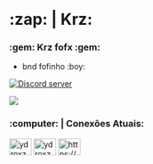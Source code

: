 <p align="center">
<br><h1 align="left">:zap: <b>|</b> Krz:</h1>
<h3 align="left">:gem: Krz fofx :gem:</h3>
<ul>
    <li> bnd fofinho :boy:</li>
</ul>
<a href="https://discord.gg/real"><img src="https://img.shields.io/discord/799477005627555890?color=7289da&logo=discord&logoColor=white" alt="Discord server" /></a> 

![](https://discord.c99.nl/widget/theme-3/817160910871330836.png)

<h3 align="left">:computer: <b>|</b> Conexões Atuais:</h3>
<p align="left">
<a href="https://twitter.com/krozzthebest" target="blank"><img align="center" src="https://cdn.jsdelivr.net/npm/simple-icons@3.0.1/icons/twitter.svg" alt="ydroxz" height="30" width="40" /></a>
<a href="https://instagram.com/rkrozzz" target="blank"><img align="center" src="https://cdn.jsdelivr.net/npm/simple-icons@3.0.1/icons/instagram.svg" alt="ydroxz" height="30" width="40" /></a>
<a href="https://discord.gg/real" target="blank"><img align="center" src="https://cdn.jsdelivr.net/npm/simple-icons@3.0.1/icons/discord.svg" alt="https://discord.gg/nNARQUgSuX" height="30" width="40" /></a>
</p>
</p>
